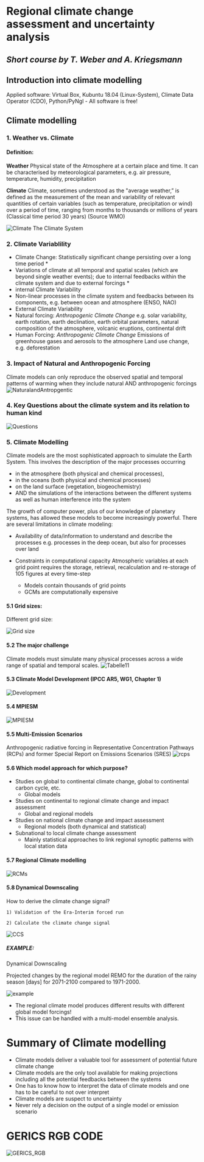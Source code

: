 # **Regional climate change assessment and uncertainty analysis**
## *Short course by T. Weber and A. Kriegsmann*

## Introduction into climate modelling

Applied software: Virtual Box, Kubuntu 18.04 (Linux-System), Climate Data Operator (CDO), Python/PyNgl - All software is free!

## Climate modelling
### 1. Weather vs. Climate
#### Definition:
**Weather**
Physical state of the Atmosphere
at a certain place and time. It can be characterised by meteorological parameters, e.g. air pressure, temperature, humidity, precipitation

**Climate**
Climate, sometimes understood as the "average weather,” is defined as the measurement of the mean and variability of relevant quantities of certain variables (such as temperature, precipitation or wind) over a period of time, ranging from months to thousands or millions of years (Classical time period 30 years)
(Source WMO)

![Climate](./fig_workshop/Climate_Bild1_klein.png " Climate")
The Climate System

### 2. Climate Variablility
* Climate Change: Statistically significant change persisting over a long time period * 
* Variations of climate at all temporal and spatial scales (which are beyond single weather events); due to internal feedbacks within the climate system and due to external forcings *
* internal Climate Variability
* Non-linear processes in the climate system and feedbacks between its components, e.g. between ocean and atmosphere (ENSO, NAO)
* External Climate Variability
* Natural forcing: 
*Anthropogenic Climate Change*
e.g. solar variability, earth rotation, earth declination, earth orbital parameters, natural composition of the atmosphere, volcanic eruptions, continental drift
* Human Forcing:
*Anthropogenic Climate Change*
Emissions of greenhouse gases and aerosols to the atmosphere Land use change,
e.g. deforestation

### 3. Impact of Natural and Anthropogenic Forcing
Climate models can only reproduce the observed spatial and temporal patterns of warming when they include natural AND anthropogenic forcings
![NaturalandAntropgentic](./fig_workshop/Forcing_klein.png "natural and anthropogentic forcings")

### 4. Key Questions about the climate system and its relation to human kind
![Questions](./fig_workshop/key_questions_klein_klein.png "key_questions")

### 5. Climate Modelling
Climate models are the most sophisticated approach to simulate the Earth System.
This involves the description of the major processes occurring

* in the atmosphere (both physical and chemical processes),
* in the oceans (both physical and chemical processes)
* on the land surface (vegetation, biogeochemistry)
* AND the simulations of the interactions between the different systems as well as human interference into the system

The growth of computer power, plus of our knowledge of planetary systems, has allowed these models to become increasingly powerful.
There are several limitations in climate modeling:

* Availability of data/information to understand and describe the processes e.g. processes in the deep ocean, but also for processes over land
* Constraints in computational capacity Atmospheric variables at each grid point requires the storage, retrieval, recalculation and re-storage of 105 figures at every time-step

  * Models contain thousands of grid points
  * GCMs are computationally expensive

#### 5.1 Grid sizes:
Different grid size:

![Grid size](./fig_workshop/Grid_size.png "Different Grid size")

#### 5.2 The major challenge
Climate models must simulate many physical processes across a wide range of spatial and temporal scales.
![Tabelle11](./fig_workshop/Tabelle11_klein.png "Major challenge")

#### 5.3 Climate Model Development (IPCC AR5, WG1, Chapter 1)
![Development](./fig_workshop/Development_klein_klein.png "Development of the GCMs with time")

#### 5.4 MPIESM
![MPIESM](./fig_workshop/echam6.png "Earth System Models")

#### 5.5 Multi-Emission Scenarios
Anthropogenic radiative forcing in Representative Concentration Pathways (RCPs) and  former Special Report on Emissions Scenarios (SRES)
![rcps](./fig_workshop/rcps_klein.png "Adopted from: IPCC AR5 WG I: Figure 1.15 | Historical and projected total anthropogenic  radiative forcing (RF) (W m–2) relative to preindustrial level (about 1765) between 1950 and 2100.")

#### 5.6 Which model approach for which purpose?
* Studies on global to continental climate change, global to continental carbon cycle, etc.
    - Global models
* Studies on continental to regional climate change and impact assessment
   - Global and regional models
* Studies on national climate change and impact assessment
   - Regional models (both dynamical and statistical)
* Subnational to local climate change assessment
   - Mainly statistical approaches to link regional synoptic patterns with local station data 

#### 5.7 Regional Climate modelling
![RCMs](./fig_workshop/Folie19_klein.png "From GCM to RCM" )

#### 5.8 Dynamical Downscaling
How to derive the climate change signal?

    1) Validation of the Era-Interim forced run

    2) Calculate the climate change signal

![CCS](./fig_workshop/val_climatechange_folie_klein.png " " )

##### EXAMPLE:
Dynamical Downscaling

Projected changes by the regional model REMO for the duration of the rainy season [days] for 2071-2100 compared to 1971-2000. 

![example](./fig_workshop/Folie24_klein.png "The upper row shows the ECHAM6 and the bottom row the EC-EARTH forcing. Emission scenarios are represented by different columns. " )

* The regional climate model produces different results with different global model forcings!
* This issue can be handled with a multi-model ensemble analysis.

# Summary of Climate modelling
* Climate models deliver a valuable tool for assessment of potential future climate change
* Climate models are the only tool available for making projections including all the potential feedbacks between the systems
* One has to know how to interpret the data of climate models and one has to be careful to not over interpret
* Climate models are suspect to uncertainty
* Never rely a decision on the output of a single model or emission scenario



# GERICS RGB CODE

![GERICS_RGB](./fig_workshop/GERICS_color-codes_in_RGB_for_presentations_klein.png "GERICS rgb code")